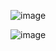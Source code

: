 ![image](https://github.com/Yagasaki7K/game-tamagotchi/assets/23272064/faecb952-bbca-4c29-8774-e2efea74f5c1)

![image](https://github.com/Yagasaki7K/game-tamagotchi/assets/23272064/35d6a6f0-ee54-4b8e-8274-503f8cd1bad3)
